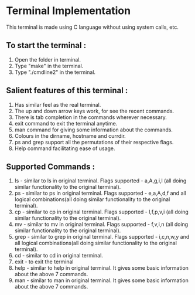 # Terminal Implementation

This terminal is made using C language without using system calls, etc.


## To start the terminal :
1) Open the folder in terminal.
2) Type "make" in the terminal.
3) Type "./cmdline2" in the terminal.



## Salient features of this terminal :
1) Has similar feel as the real terminal.
2) The up and down arrow keys work, for see the recent commands.
3) There is tab completion in the commands wherever necessary.
4) exit command to exit the terminal anytime.
5) man command for giving some information about the commands.
6) Colours in the dirname, hostname and currdir.
7) ps and grep support all the permutations of their respective flags.
8) Help command facilitating ease of usage.

## Supported Commands :
1) ls - similar to ls in original terminal.
    Flags supported - a,A,g,i,l (all doing similar functionality to the original terminal).
2) ps - similar to ps in original terminal.
    Flags supported - e,a,A,d,f and all logical combinations(all doing similar functionality to the original terminal).
3) cp - similar to cp in original terminal.
    Flags supported - l,f,p,v,i (all doing similar functionality to the original terminal).
4) mv - similar to mv in original terminal.
    Flags supported - f,v,i,n (all doing similar functionality to the original terminal).
5) grep - similar to grep in original terminal.
    Flags supported - i,c,n,w,y and all logical combinations(all doing similar functionality to the original terminal).
6) cd - similar to cd in original terminal.
7) exit - to exit the terminal
8) help - similar to help in original terminal. It gives some basic information about the above 7 commands.
9) man - similar to man in original terminal. It gives some basic information about the above 7 commands.

